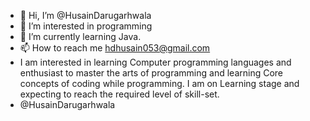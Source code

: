 - 👋 Hi, I’m @HusainDarugarhwala
- 👀 I’m interested in programming 
- 🌱 I’m currently learning Java.
- 📫 How to reach me hdhusain053@gmail.com
- I am interested in learning Computer programming languages and enthusiast to master the arts of programming and learning Core concepts of coding while programming.
  I am on Learning stage 
  and expecting to reach the required level of skill-set.
- @HusainDarugarhwala
